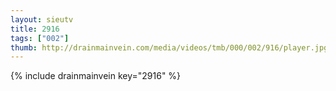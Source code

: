 ```yaml
--- 
layout: sieutv
title: 2916
tags: ["002"]
thumb: http://drainmainvein.com/media/videos/tmb/000/002/916/player.jpg
---
```

{% include drainmainvein key="2916" %} 
